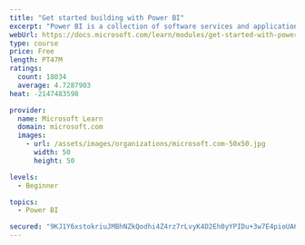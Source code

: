 ```yaml
---
title: "Get started building with Power BI"
excerpt: "Power BI is a collection of software services and applications that let you connect to all sorts of data sources and create compelling visuals and reports. You can benefit from receiving those reports, or you can share them with others inside or outside your organization. Learn the basics of Power BI, how its services and applications work together, and how they can be used to create or experience compelling visuals and analytics based on your data."
webUrl: https://docs.microsoft.com/learn/modules/get-started-with-power-bi/
type: course
price: Free
length: PT47M
ratings:
  count: 18034
  average: 4.7287903
heat: -2147483598

provider:
  name: Microsoft Learn
  domain: microsoft.com
  images:
    - url: /assets/images/organizations/microsoft.com-50x50.jpg
      width: 50
      height: 50

levels:
  - Beginner

topics:
  - Power BI

secured: "9KJ1Y6xstokriuJMBhNZkQodhi4Z4rz7rLvyK4D2Eh0yYPIDu+3w7E4pioUA6A9NeTLFtCED0YUny8ZJW9Yc5NJf4QIrnhp0GnGmFK0Tpw+NAwEMi4lolY6zZP0JsqeJkJJi64qVr2CyL757+zQoTVSyUaRT9RcfhNd9fVSruuaL9rRS8/h04538aVIwQnjnp6HhJu9mhqJTiqKlP8cduJxZO0QXIdbf8PORFsi47miwy8lKecroAd/y3K9btdigZCSJ9e9gqOIW9UvqahrJ82/zU3z8TfSDZwG4WbxH5UjgT2SnHAKx9lrjDoxejhWmqq3EcJak2MCbNhOqdEoqU4XDlMOaWasbxCOX0ZNO7OTbzDJjBc13YfvHmO0eFgZCFuQKlVpS8ks1q40HLHg7Xr4Q5vKZNyuUzokwyLGOwGtiO/WQXe2j3tDVnYPcN98O;ld3eIa/gugDB9WKxhVCVDQ=="
---
```


